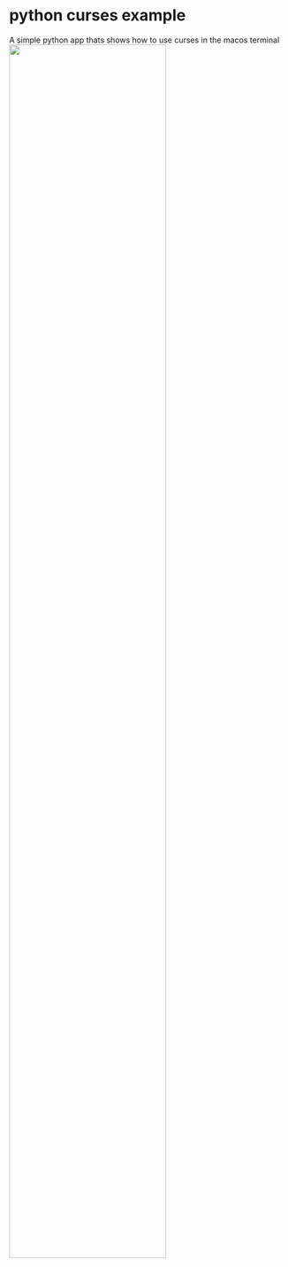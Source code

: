 # python curses example
A simple python app thats shows how to use curses in the macos terminal
<img src="https://github.com/Stephen-Harold/pythonCursesExample/blob/f494890c3e3dd7d0569d87dd6bf0110e72fa4b8c/pythonCursesScreenshot.png" width=75% />
